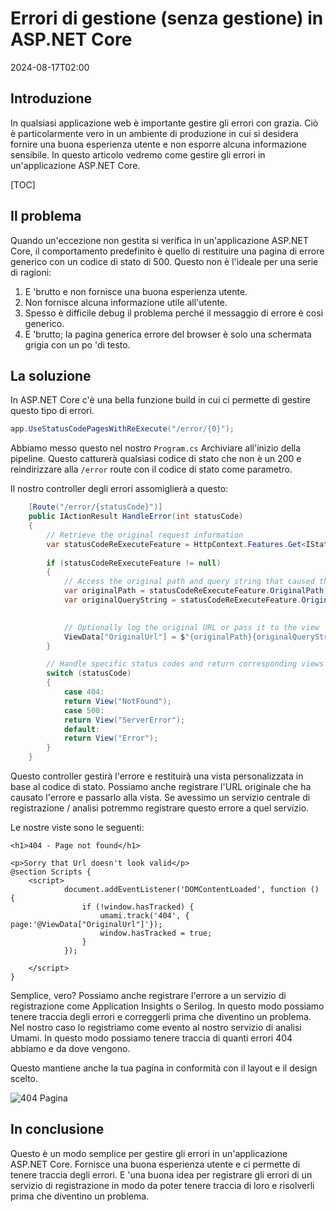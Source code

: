 # Errori di gestione (senza gestione) in ASP.NET Core

<!--category-- ASP.NET, Umami -->
<datetime class="hidden">2024-08-17T02:00</datetime>

## Introduzione

In qualsiasi applicazione web è importante gestire gli errori con grazia. Ciò è particolarmente vero in un ambiente di produzione in cui si desidera fornire una buona esperienza utente e non esporre alcuna informazione sensibile. In questo articolo vedremo come gestire gli errori in un'applicazione ASP.NET Core.

[TOC]

## Il problema

Quando un'eccezione non gestita si verifica in un'applicazione ASP.NET Core, il comportamento predefinito è quello di restituire una pagina di errore generico con un codice di stato di 500. Questo non è l'ideale per una serie di ragioni:

1. E 'brutto e non fornisce una buona esperienza utente.
2. Non fornisce alcuna informazione utile all'utente.
3. Spesso è difficile debug il problema perché il messaggio di errore è così generico.
4. E 'brutto; la pagina generica errore del browser è solo una schermata grigia con un po 'di testo.

## La soluzione

In ASP.NET Core c'è una bella funzione build in cui ci permette di gestire questo tipo di errori.

```csharp
app.UseStatusCodePagesWithReExecute("/error/{0}");
```

Abbiamo messo questo nel nostro `Program.cs` Archiviare all'inizio della pipeline. Questo catturerà qualsiasi codice di stato che non è un 200 e reindirizzare alla `/error` route con il codice di stato come parametro.

Il nostro controller degli errori assomiglierà a questo:

```csharp
    [Route("/error/{statusCode}")]
    public IActionResult HandleError(int statusCode)
    {
        // Retrieve the original request information
        var statusCodeReExecuteFeature = HttpContext.Features.Get<IStatusCodeReExecuteFeature>();
        
        if (statusCodeReExecuteFeature != null)
        {
            // Access the original path and query string that caused the error
            var originalPath = statusCodeReExecuteFeature.OriginalPath;
            var originalQueryString = statusCodeReExecuteFeature.OriginalQueryString;

            
            // Optionally log the original URL or pass it to the view
            ViewData["OriginalUrl"] = $"{originalPath}{originalQueryString}";
        }

        // Handle specific status codes and return corresponding views
        switch (statusCode)
        {
            case 404:
            return View("NotFound");
            case 500:
            return View("ServerError");
            default:
            return View("Error");
        }
    }
```

Questo controller gestirà l'errore e restituirà una vista personalizzata in base al codice di stato. Possiamo anche registrare l'URL originale che ha causato l'errore e passarlo alla vista.
Se avessimo un servizio centrale di registrazione / analisi potremmo registrare questo errore a quel servizio.

Le nostre viste sono le seguenti:

```razor
<h1>404 - Page not found</h1>

<p>Sorry that Url doesn't look valid</p>
@section Scripts {
    <script>
            document.addEventListener('DOMContentLoaded', function () {
                if (!window.hasTracked) {
                    umami.track('404', { page:'@ViewData["OriginalUrl"]'});
                    window.hasTracked = true;
                }
            });

    </script>
}
```

Semplice, vero? Possiamo anche registrare l'errore a un servizio di registrazione come Application Insights o Serilog. In questo modo possiamo tenere traccia degli errori e correggerli prima che diventino un problema.
Nel nostro caso lo registriamo come evento al nostro servizio di analisi Umami. In questo modo possiamo tenere traccia di quanti errori 404 abbiamo e da dove vengono.

Questo mantiene anche la tua pagina in conformità con il layout e il design scelto.

![404 Pagina](new404.png)

## In conclusione

Questo è un modo semplice per gestire gli errori in un'applicazione ASP.NET Core. Fornisce una buona esperienza utente e ci permette di tenere traccia degli errori. E 'una buona idea per registrare gli errori di un servizio di registrazione in modo da poter tenere traccia di loro e risolverli prima che diventino un problema.



